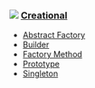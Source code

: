 ### ![][C] [Creational]
- [Abstract Factory](https://github.com/legrch/php-design-patterns/tree/master/Creational/AbstractFactory)
- [Builder](https://github.com/legrch/php-design-patterns/tree/master/Creational/Builder)
- [Factory Method](https://github.com/legrch/php-design-patterns/tree/master/Creational/FactoryMethod)
- [Prototype](https://github.com/legrch/php-design-patterns/tree/master/Creational/Prototype)
- [Singleton](https://github.com/legrch/php-design-patterns/tree/master/Creational/Singleton)

[C]: https://github.com/legrch/php-design-patterns/blob/master/~images/C.png
[Creational]: https://github.com/legrch/php-design-patterns/tree/master/Creational/
